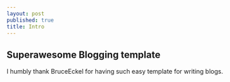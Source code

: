 ```yaml
---
layout: post
published: true
title: Intro
---
```


## Superawesome Blogging template ##
I humbly thank BruceEckel for having such easy template for writing blogs.
